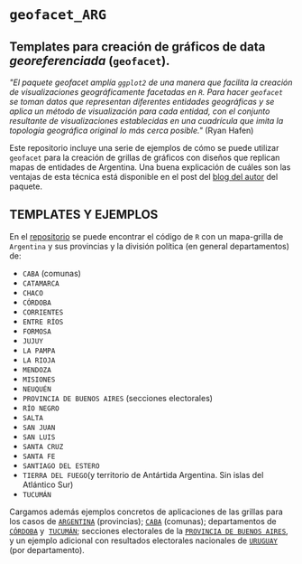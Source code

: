 # `geofacet_ARG` 

Templates para creación de gráficos de data *georeferenciada* (`geofacet`). 
--------------------
_"El paquete geofacet amplía `ggplot2` de una manera que facilita la creación de visualizaciones geográficamente facetadas en `R`. Para hacer `geofacet` se toman datos que representan diferentes entidades geográficas y se aplica un método de visualización para cada entidad, con el conjunto resultante de visualizaciones establecidas en una cuadrícula que imita la topología geográfica original lo más cerca posible."_ (Ryan Hafen)

Este repositorio incluye una serie de ejemplos de cómo se puede utilizar `geofacet` para la creación de grillas de gráficos con diseños que replican mapas de entidades de Argentina. Una buena explicación de cuáles son las ventajas de esta técnica está disponible en el post del [blog del autor](http://ryanhafen.com/blog/geofacet) del paquete.

## TEMPLATES Y EJEMPLOS

En el [repositorio](https://github.com/TuQmano/geofacet_ARG) se puede encontrar el código de `R` con un mapa-grilla de `Argentina` y sus provincias y la división política (en general departamentos) de:
* `CABA` (comunas)
* `CATAMARCA`
* `CHACO`
* `CÓRDOBA`
* `CORRIENTES`
* `ENTRE RÍOS`
* `FORMOSA`
* `JUJUY`
* `LA PAMPA`
* `LA RIOJA`
* `MENDOZA`
* `MISIONES`
* `NEUQUÉN`
* `PROVINCIA DE BUENOS AIRES` (secciones electorales)
* `RÍO NEGRO`
* `SALTA`
* `SAN JUAN`
* `SAN LUIS`
* `SANTA CRUZ`
* `SANTA FE`
* `SANTIAGO DEL ESTERO`
* `TIERRA DEL FUEGO`(y territorio de Antártida Argentina. Sin islas del Atlántico Sur)
* `TUCUMÁN`

Cargamos además ejemplos concretos de aplicaciones de las grillas para los casos de [`ARGENTINA`](https://github.com/TuQmano/geofacet_ARG/tree/master/ARGENTINA) (provincias); [`CABA`](https://github.com/TuQmano/geofacet_ARG/tree/master/CABA) (comunas); departamentos de [`CÓRDOBA`](https://github.com/TuQmano/geofacet_ARG/tree/master/CORDOBA) y  [`TUCUMÁN`](https://github.com/TuQmano/geofacet_ARG/tree/master/TUCUMAN); secciones electorales de la [`PROVINCIA DE BUENOS AIRES`](https://github.com/TuQmano/geofacet_ARG/tree/master/PBA), y un ejemplo adicional con resultados electorales nacionales de [`URUGUAY`](https://github.com/TuQmano/geofacet_ARG/tree/master/zExtra_URUGUAY) (por departamento).
